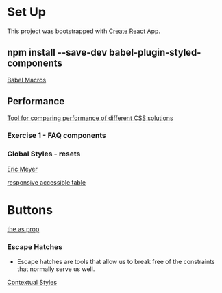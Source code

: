 # Set Up

This project was bootstrapped with [Create React App](https://github.com/facebook/create-react-app).

## npm install --save-dev babel-plugin-styled-components

[Babel Macros](https://github.com/kentcdodds/babel-plugin-macros)

## Performance

[Tool for comparing performance of different CSS solutions](https://necolas.github.io/react-native-web/benchmarks/)

### Exercise 1 - FAQ components

### Global Styles - resets

[Eric Meyer](https://meyerweb.com/eric/tools/css/reset/)

[responsive accessible table](https://adrianroselli.com/2017/11/a-responsive-accessible-table.html#Example)

# Buttons

[the as prop](https://styled-components.com/docs/api#as-polymorphic-prop)

### Escape Hatches

- Escape hatches are tools that allow us to break free of the constraints that normally serve us well.

[Contextual Styles](https://ellodave.dev/blog/article/contextual-css-and-the-problems-therein/)
